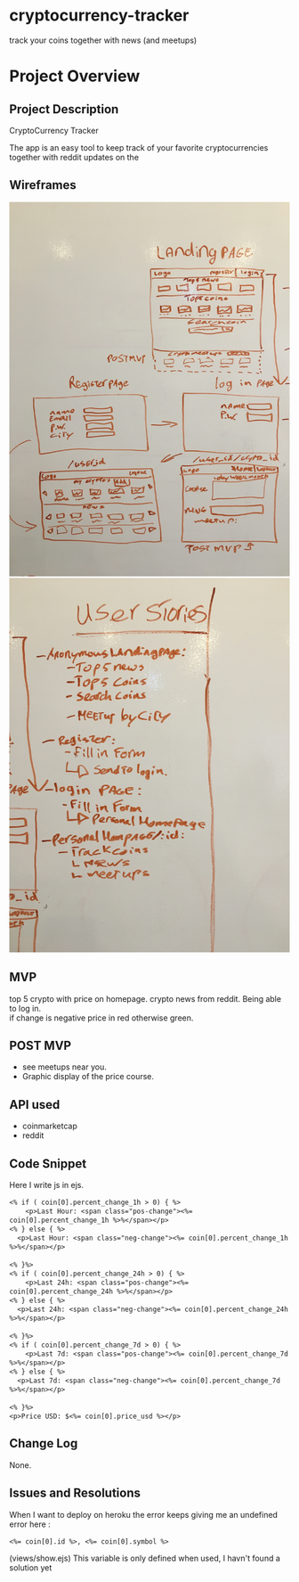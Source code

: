 # cryptocurrency-tracker
track your coins together with news (and meetups)

# Project Overview


## Project Description
CryptoCurrency Tracker

The app is an easy tool to keep track of your favorite cryptocurrencies together with reddit updates on the


## Wireframes

![Wireframes](app/images/IMG_0227.JPG?raw=true "Wireframes")
![Wireframes](app/images/IMG_0228.JPG?raw=true "Wireframes")



## MVP

top 5 crypto with price on homepage.
crypto news from reddit.
Being able to log in.   
if change is negative price in red otherwise green.

## POST MVP

- see meetups near you.
- Graphic display of the price course.



## API used

 - coinmarketcap
 - reddit

## Code Snippet
Here I write js in ejs.
```
<% if ( coin[0].percent_change_1h > 0) { %>
    <p>Last Hour: <span class="pos-change"><%= coin[0].percent_change_1h %>%</span></p>
<% } else { %>
  <p>Last Hour: <span class="neg-change"><%= coin[0].percent_change_1h %>%</span></p>

<% }%>
<% if ( coin[0].percent_change_24h > 0) { %>
    <p>Last 24h: <span class="pos-change"><%= coin[0].percent_change_24h %>%</span></p>
<% } else { %>
  <p>Last 24h: <span class="neg-change"><%= coin[0].percent_change_24h %>%</span></p>

<% }%>
<% if ( coin[0].percent_change_7d > 0) { %>
    <p>Last 7d: <span class="pos-change"><%= coin[0].percent_change_7d %>%</span></p>
<% } else { %>
  <p>Last 7d: <span class="neg-change"><%= coin[0].percent_change_7d %>%</span></p>

<% }%>
<p>Price USD: $<%= coin[0].price_usd %></p>
```



## Change Log
 None.

## Issues and Resolutions
When I want to deploy on heroku the error keeps giving me an undefined error here :
```
<%= coin[0].id %>, <%= coin[0].symbol %>
```
(views/show.ejs)
This variable is only defined when used, I havn't found a solution yet
